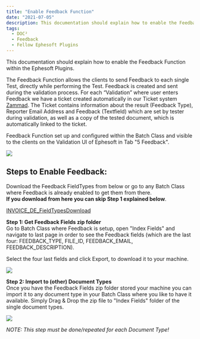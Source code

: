 ```yaml
---
title: "Enable Feedback Function"
date: "2021-07-05"
description: This documentation should explain how to enable the Feedback Function within the Fellow Ephesoft Plugins
tags:
  - DOC²
  - Feedback
  - Fellow Ephesoft Plugins
---
```


This documentation should explain how to enable the Feedback Function within the Ephesoft Plugins.

The Feedback Function allows the clients to send Feedback to each single Test, directly while performing the Test. Feedback is created and sent during the validation process. For each “Validation” where user enters Feedback we have a ticket created automatically in our Ticket system [Zammad](https://support.cloudintegration.eu/#ticket/view/all_open). The Ticket contains information about the result (Feedback Type), Reporter Email Address and Feedback (Textfield) which are set by tester during validation, as well as a copy of the tested document, which is automatically linked to the ticket.

  
Feedback Function set up and configured within the Batch Class and visible to the clients on the Validation UI of Ephesoft in Tab "5 Feedback".

![](/_images/doc2/Bildschirmfoto-2021-07-05-um-13.43.36-1024x475.png)

## Steps to Enable Feedback:

Download the Feedback FieldTypes from below or go to any Batch Class where Feedback is already enabled to get them from there.  
**If you download from here you can skip Step 1 explained below**.

[INVOICE\_DE\_FieldTypes](https://docs.cloudintegration.eu/wp-content/uploads/2021/07/INVOICE_DE_FieldTypes.zip)[Download](https://docs.cloudintegration.eu/wp-content/uploads/2021/07/INVOICE_DE_FieldTypes.zip)

**Step 1: Get Feedback Fields zip folder**  
Go to Batch Class where Feedback is setup, open "Index Fields" and navigate to last page in order to see the Feedback fields (which are the last four: FEEDBACK\_TYPE, FILE\_ID, FEEDBACK\_EMAIL, FEEDBACK\_DESCRIPTION).

Select the four last fields and click Export, to download it to your machine.

![](/_images/doc2/Bildschirmfoto-2021-07-05-um-14.45.42-1024x476.png)

**Step 2: Import to (other) Document Types**  
Once you have the Feedback Fields zip folder stored your machine you can import it to any document type in your Batch Class where you like to have it available. Simply Drag & Drop the zip file to "Index Fields" folder of the single document types.

![](/_images/doc2/Bildschirmfoto-2021-07-05-um-15.02.15-1024x479.png)

_NOTE: This step must be done/repeated for each Document Type!_

